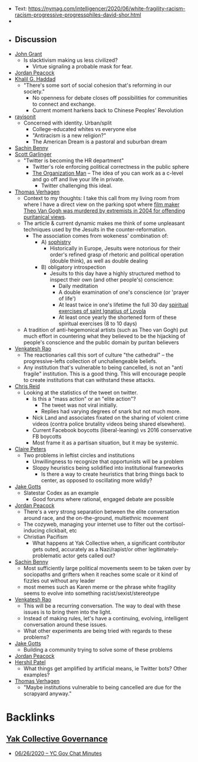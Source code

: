 - Text: https://nymag.com/intelligencer/2020/06/white-fragility-racism-racism-progressive-progressphiles-david-shor.html
- 
- ## Discussion
- [John Grant](<../../John Grant.md>)
    - Is slacktivism making us less civilized?
        - Virtue signaling a probable mask for fear.
- [Jordan Peacock](<../../Jordan Peacock.md>)
- [Khalil G. Haddad](<../../Khalil G. Haddad.md>)
    - "There's some sort of social cohesion that's reforming in our society."
        - No openness for debate closes off possibilities for communities to connect and exchange.
        - Current moment harkens back to Chinese Peoples' Revolution
- [rayisonit](<../../rayisonit.md>)
    - Concerned with identity. Urban/split
        - College-educated whites vs everyone else
        - "Antiracism is a new religion?"
        - The American Dream is a pastoral and suburban dream
- [Sachin Benny](<../../Sachin Benny.md>)
- [Scott Garlinger](<../../Scott Garlinger.md>)
    - "Twitter is becoming the HR department"
        - Twitter's role enforcing political correctness in the public sphere
        - [The Organization Man](https://www.semanticscholar.org/paper/The-Organization-Man-Whyte/7a17628ca79886bf65b00ed31809a2a76f258381) – The idea of you can work as a c-level and go off and live your life in private.
            - Twitter challenging this ideal.
- [Thomas Verhagen](<../../Thomas Verhagen.md>)
    - Context to my thoughts: I take this call from my living room from where I have a direct view on the parking spot where [film maker Theo Van Gogh was murdered by extremists in 2004 for offending puritanical views](https://allthatsinteresting.com/theo-van-gogh).
    - The article & current dynamic makes me think of some unpleasant techniques used by the Jesuits in the counter-reformation. 
        - The association comes from wokeness' combination of:
            - A) [sophistry](https://en.wiktionary.org/wiki/sophistry)
                - Historically in Europe, Jesuits were notorious for their order's refined grasp of rhetoric and political operation (double think), as well as double dealing 
            - B) obligatory introspection 
                - Jesuits to this day have a highly structured method to inspect their own (and other people's) conscience:
                    - Daily meditation 
                    - A double examination of one's conscience (or 'prayer of life')
                    - At least twice in one's lifetime the full 30 day [spiritual exercises of saint Ignatius of Loyola](https://en.wikipedia.org/wiki/Spiritual_Exercises_of_Ignatius_of_Loyola) 
                    - At least once yearly the shortened form of these spiritual exercises (8 to 10 days)
    - A tradition of anti-hegemonical artists (such as Theo van Gogh) put much effort in countering what they believed to be the hijacking of people's conscience and the public domain by puritan believers
- [Venkatesh Rao](<../../Venkatesh Rao.md>)
    - The reactionaries call this sort of culture "the cathedral" – the progressive-lefts collection of unchallengeable beliefs.
    - Any institution that's vulnerable to being cancelled, is not an "anti fragile" institution. This is a good thing. This will encourage people to create institutions that can withstand these attacks.
- [Chris Reid](<../../Chris Reid.md>)
    - Looking at the statistics of the tweet on twitter.
        - Is this a "mass action" or an "elite action"?
            - The tweet was not viral initially.
            - Replies had varying degrees of snark but not much more. 
        - Nick Land and associates fixated on the sharing of violent crime videos (contra police brutality videos being shared elsewhere). 
        - Current Facebook boycotts (liberal-leaning) vs 2016 conservative FB boycotts
        - Most frame it as a partisan situation, but it may be systemic.
- [Claire Peters](<../../Claire Peters.md>)
    - Two problems in leftist circles and institutions
        - Unwillingness to recognize that opportunists will be a problem
        - Sloppy heuristics being solidified into institutional frameworks
            - Is there a way to create heuristics that bring things back to center, as opposed to oscillating more wildly?
- [Jake Gotts](<../../Jake Gotts.md>)
    - Slatestar Codex as an example
        - Good forums where rational, engaged debate are possible
- [Jordan Peacock](<../../Jordan Peacock.md>)
    - There's a very strong separation between the elite conversation around race, and the on-the-ground, multiethnic movement
    - The cozyweb, managing your internet use to filter out the cortisol-inducing clickbait, etc
    - Christian Pacifism
        - What happens at Yak Collective when, a significant contributor gets outed, accurately as a Nazi/rapist/or other legitimately-problematic actor gets called out?
- [Sachin Benny](<../../Sachin Benny.md>)
    - Most sufficiently large political movements seem to be taken over by sociopaths and grifters when it reaches some scale or it kind of fizzles out without any leader
    - most memes such as Karen meme or the phrase white fragility seems to evolve into something racist/sexist/stereotype
- [Venkatesh Rao](<../../Venkatesh Rao.md>)
    - This will be a recurring conversation. The way to deal with these issues is to bring them into the light.
    - Instead of making rules, let's have a continuing, evolving, intelligent conversation around these issues.
    - What other experiments are being tried with regards to these problems?
- [Jake Gotts](<../../Jake Gotts.md>)
    - Building a community trying to solve some of these problems
- [Jordan Peacock](<../../Jordan Peacock.md>)
- [Hershil Patel](<../../Hershil Patel.md>)
    - What things get amplified by artificial means, ie Twitter bots? Other examples?
- [Thomas Verhagen](<../../Thomas Verhagen.md>)
    - "Maybe institutions vulnerable to being cancelled are due for the scrapyard anyway."

# Backlinks
## [Yak Collective Governance](<Yak Collective Governance.md>)
- [06/26/2020 – YC Gov Chat Minutes](<../../06/26/2020 – YC Gov Chat Minutes.md>)

